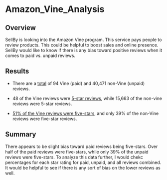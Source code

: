 # Amazon_Vine_Analysis

## Overview
SellBy is looking into the Amazon Vine program.  This service pays people to review products.  This could be helpful to boost sales and online presence.  SellBy would like to know if there is any bias toward positive reviews when it comes to paid vs. unpaid reviews.

## Results
* There are a [total]('review_count.PNG') of 94 Vine (paid) and 40,471 non-Vine (unpaid) reviews.

* 48 of the Vine reviews were [5-star reviews]('five_stars.PNG'), while 15,663 of the non-vine reviews were 5-star reviews.

* [51% of the Vine reviews were five-stars]('percentages.PNG'), and only 39% of the non-Vine reviews were five-star reviews.

## Summary
There appears to be slight bias toward paid reviews being five-stars.  Over half of the paid reviews were five-stars, while only 39% of the unpaid reviews were five-stars.  To analyze this data further, I would chekc percentages for each star rating for paid, unpaid, and all reviews combined.  It would be helpful to see if there is any sort of bias on the lower reviews as well.